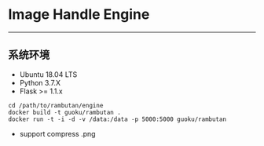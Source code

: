 # Image Handle Engine

--- 

## 系统环境

* Ubuntu 18.04 LTS
* Python 3.7.X
* Flask >= 1.1.x


```
cd /path/to/rambutan/engine
docker build -t guoku/rambutan .
docker run -t -i -d -v /data:/data -p 5000:5000 guoku/rambutan
```

* support compress .png


